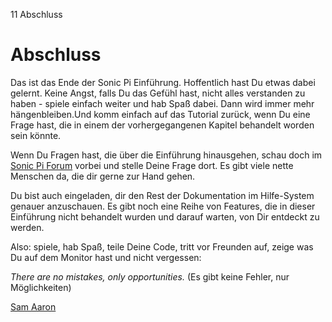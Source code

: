 11 Abschluss

# Abschluss

Das ist das Ende der Sonic Pi Einführung. Hoffentlich hast Du etwas dabei gelernt. Keine Angst, falls Du das Gefühl hast, nicht alles verstanden zu haben - spiele einfach weiter und hab Spaß dabei. Dann wird immer mehr hängenbleiben.Und komm einfach auf das Tutorial zurück, wenn Du eine Frage hast, die in einem der vorhergegangenen Kapitel behandelt worden sein könnte.  

Wenn Du Fragen hast, die über die Einführung hinausgehen, schau doch im [Sonic Pi Forum](http://groups.google.com/group/sonic-pi/) vorbei und stelle Deine Frage dort. Es gibt viele nette Menschen da, die dir gerne zur Hand gehen. 

Du bist auch eingeladen, dir den Rest der Dokumentation im Hilfe-System genauer anzuschauen. Es gibt noch eine Reihe von Features, die in dieser Einführung nicht behandelt wurden und darauf warten, von Dir entdeckt zu werden.

Also: spiele, hab Spaß, teile Deine Code, tritt vor Freunden auf, zeige was Du auf dem Monitor hast und nicht vergessen:

*There are no mistakes, only opportunities.*
(Es gibt keine Fehler, nur Möglichkeiten)

[Sam Aaron](http://twitter.com/samaaron)
